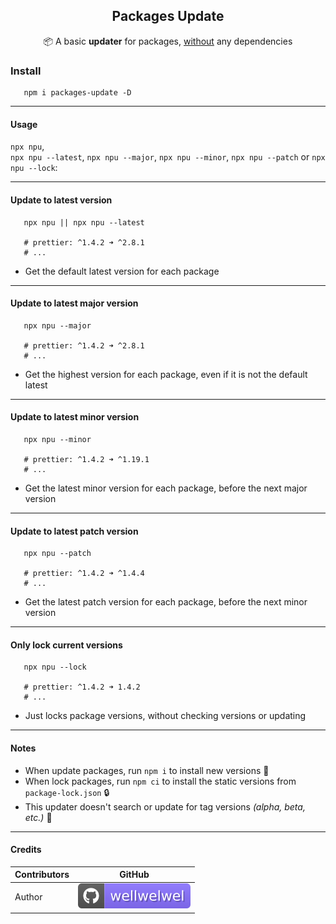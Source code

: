 <h2 align="center">Packages Update</h2>
<p align="center">📦 A basic <b>updater</b> for packages, <ins>without</ins> any dependencies</p>

### Install

```shell
   npm i packages-update -D
```

<hr />

#### Usage

`npx npu`,  
 `npx npu --latest`, `npx npu --major`, `npx npu --minor`, `npx npu --patch` or `npx npu --lock`:

<hr />

#### Update to <b>latest</b> version

```shell
   npx npu || npx npu --latest

   # prettier: ^1.4.2 ➜ ^2.8.1
   # ...
```

-  Get the default latest version for each package

<hr />

#### Update to latest <b>major</b> version

```shell
   npx npu --major

   # prettier: ^1.4.2 ➜ ^2.8.1
   # ...
```

-  Get the highest version for each package, even if it is not the default latest

<hr />

#### Update to latest <b>minor</b> version

```shell
   npx npu --minor

   # prettier: ^1.4.2 ➜ ^1.19.1
   # ...
```

-  Get the latest minor version for each package, before the next major version

<hr />

#### Update to latest <b>patch</b> version

```shell
   npx npu --patch

   # prettier: ^1.4.2 ➜ ^1.4.4
   # ...
```

-  Get the latest patch version for each package, before the next minor version

<hr />

#### Only <b>lock current</b> versions

```shell
   npx npu --lock

   # prettier: ^1.4.2 ➜ 1.4.2
   # ...
```

-  Just locks package versions, without checking versions or updating

<hr />

#### Notes

-  When update packages, run `npm i` to install new versions 🚀
-  When lock packages, run `npm ci` to install the static versions from `package-lock.json` 🔒
-  This updater doesn't search or update for tag versions _(alpha, beta, etc.)_ 👾

<hr />

#### Credits

| Contributors | GitHub                                                                             |
| ------------ | ---------------------------------------------------------------------------------- |
| Author       | [![wellwelwel](./.github/assets/readme/author.svg)](https://github.com/wellwelwel) |
